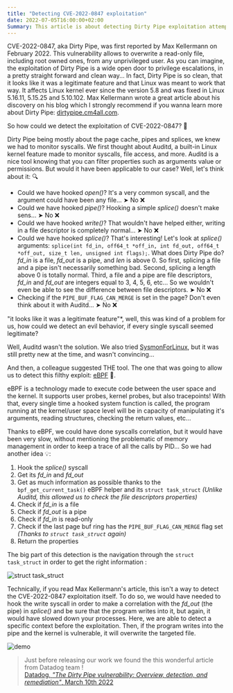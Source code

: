 ```yaml
---
title: "Detecting CVE-2022-0847 exploitation"
date: 2022-07-05T16:00:00+02:00
Summary: This article is about detecting Dirty Pipe exploitation attempts thanks to eBPF.
---
```


CVE-2022-0847, aka Dirty Pipe, was first reported by Max Kellermann on February 2022. This vulnerability allows to overwrite a read-only file, including root owned ones, from any unprivileged user. As you can imagine, the exploitation of Dirty Pipe is a wide open door to privilege escalations, in a pretty straight forward and clean way… In fact, Dirty Pipe is so clean, that it looks like it was a legitimate feature and that Linux was meant to work that way. It affects Linux kernel ever since the version 5.8 and was fixed in Linux 5.16.11, 5.15.25 and 5.10.102. Max Kellermann wrote a great article about his discovery on his blog which I strongly recommend if you wanna learn more about Dirty Pipe: [dirtypipe.cm4all.com](https://dirtypipe.cm4all.com/).

So how could we detect the exploitation of CVE-2022-0847? 🤔

Dirty Pipe being mostly about the page cache, pipes and splices, we knew we had to monitor syscalls. We first thought about Auditd, a built-in Linux kernel feature made to monitor syscalls, file access, and more. Auditd is a nice tool knowing that you can filter properties such as arguments value or permissions. But would it have been applicable to our case? Well, let's think about it: 🔍

- Could we have hooked *open()*? It's a very common syscall, and the argument could have been any file… ➤ No ❌
- Could we have hooked *pipe()*? Hooking a simple *splice()* doesn't make sens... ➤ No ❌
- Could we have hooked *write()*? That wouldn't have helped either, writing in a file descriptor is completely normal… ➤ No ❌
- Could we have hooked *splice()*? That's interesting! Let's look at *splice()* arguments: `splice(int fd_in, off64_t *off_in, int fd_out, off64_t *off_out, size_t len, unsigned int flags);`. What does Dirty Pipe do? *fd_in* is a file, *fd_out* is a pipe, and *len* is above 0. So first, splicing a file and a pipe isn't necessarily something bad. Second, splicing a length above 0 is totally normal. Third, a file and a pipe are file descriptors, *fd_in* and *fd_out* are integers equal to 3, 4, 5, 6, etc… So we wouldn't even be able to see the difference between file descriptors. ➤ No ❌
- Checking if the `PIPE_BUF_FLAG_CAN_MERGE` is set in the page? Don't even think about it with Auditd... ➤ No ❌

"it looks like it was a legitimate feature"*, well, this was kind of a problem for us, how could we detect an evil behavior, if every single syscall seemed legitimate?

Well, Auditd wasn't the solution. We also tried [SysmonForLinux](https://github.com/Sysinternals/SysmonForLinux), but it was still pretty new at the time, and wasn't convincing…

And then, a colleague suggested THE tool. The one that was going to allow us to detect this filthy exploit: [eBPF](https://ebpf.io/) 🐝.

eBPF is a technology made to execute code between the user space and the kernel. It supports user probes, kernel probes, but also tracepoints! With that, every single time a hooked system function is called, the program running at the kernel/user space level will be in capacity of manipulating it's arguments, reading structures, checking the return values, etc…

Thanks to eBPF, we could have done syscalls correlation, but it would have been very slow, without mentioning the problematic of memory management in order to keep a trace of all the calls by PID… So we had another idea 💡:

1. Hook the *splice()* syscall
2. Get its *fd_in* and *fd_out*
3. Get as much information as possible thanks to the `bpf_get_current_task()` eBPF helper and its `struct task_struct` *(Unlike Auditd, this allowed us to check the file descriptors properties)*
4. Check if *fd_in* is a file
5. Check if *fd_out* is a pipe
6. Check if *fd_in* is read-only
7. Check if the last page buf ring has the `PIPE_BUF_FLAG_CAN_MERGE` flag set *(Thanks to `struct task_struct` again)*
8. Return the properties

The big part of this detection is the navigation through the `struct task_struct` in order to get the right information :

![struct task_struct](/images/6c067f59b946346b4a8eaae818c86b4fa76a7c05.jpg)

Technically, if you read Max Kellermann's article, this isn't a way to detect the CVE-2022-0847 exploitation itself. To do so, we would have needed to hook the write syscall in order to make a correlation with the *fd_out* (the pipe) in *splice()* and be sure that the program writes into it, but again, it would have slowed down your processes. Here, we are able to detect a specific context before the exploitation. Then, if the program writes into the pipe and the kernel is vulnerable, it will overwrite the targeted file.

![demo](/images/088d790795eb65a66c268d61039feeea5455bae6.gif)

> Just before releasing our work we found the this wonderful article from Datadog team !<br>[Datadog, *"The Dirty Pipe vulnerability: Overview, detection, and remediation"*, March 10th 2022](https://www.datadoghq.com/blog/dirty-pipe-vulnerability-overview-and-remediation/)
